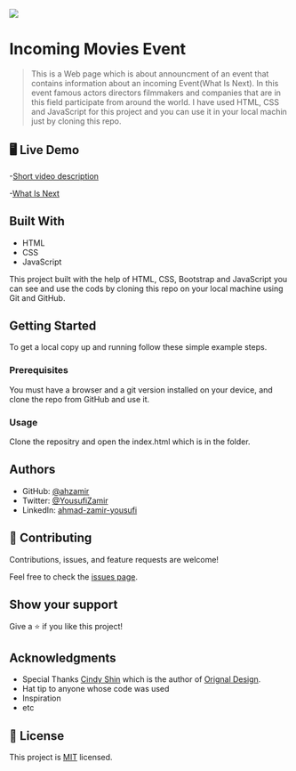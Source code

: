 ![](https://img.shields.io/badge/Microverse-blueviolet)

# Incoming Movies Event

> This is a Web page which is about announcment of an event that contains information about an incoming Event(What Is Next). In this event famous actors directors filmmakers and companies that are in this field participate from around the world. I have used HTML, CSS and JavaScript for this project and you can use it in your local machin just by cloning this repo.


## 🖥️ Live Demo

-[Short video description](https://www.loom.com/share/88f5e3e46ecf491f850aefea46d4c3f4)

-[What Is Next](https://ahzamir.github.io/Incoming-Movies/) 

## Built With

- HTML
- CSS
- JavaScript

This project built with the help of HTML, CSS, Bootstrap and JavaScript you can see and use the cods by cloning this repo on your local machine using Git and GitHub.

## Getting Started

To get a local copy up and running follow these simple example steps.

### Prerequisites

You must have a browser and a git version installed on your device, and clone the repo from GitHub and use it.

### Usage

Clone the repositry and open the index.html which is in the folder.

## Authors

- GitHub: [@ahzamir](https://github.com/ahzamir)
- Twitter: [@YousufiZamir](https://twitter.com/YousufiZamir)
- LinkedIn: [ahmad-zamir-yousufi](https://www.linkedin.com/in/ahmad-zamir-yousufi-70603317b/)


## 🤝 Contributing

Contributions, issues, and feature requests are welcome!

Feel free to check the [issues page](../../issues/).

## Show your support

Give a ⭐️ if you like this project!

## Acknowledgments

- Special Thanks [Cindy Shin](https://www.behance.net/adagio07) which is the author of [Orignal Design](https://www.behance.net/gallery/29845175/CC-Global-Summit-2015).
- Hat tip to anyone whose code was used
- Inspiration
- etc

## 📝 License

This project is [MIT](./MIT.md) licensed.
